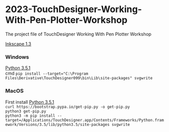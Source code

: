 # 2023-TouchDesigner-Working-With-Pen-Plotter-Workshop
The project file of TouchDesigner Working With Pen Plotter Workshop

[Inkscape 1.3](https://inkscape.org/release/inkscape-1.3/)

### **Windows**
[Python 3.5.1](https://www.python.org/downloads/release/python-351/)  
cmd `pip install --target="C:\Program Files\Derivative\TouchDesigner099\bin\Lib\site-packages" svgwrite`

### **MacOS**
First install [Python 3.5.1](https://www.python.org/downloads/release/python-351/)  
`curl https://bootstrap.pypa.io/get-pip.py -o get-pip.py`  
`python3 get-pip.py`  
`python3 -m pip install --target=/Applications/TouchDesigner.app/Contents/Frameworks/Python.framework/Versions/3.5/lib/python3.5/site-packages svgwrite`
